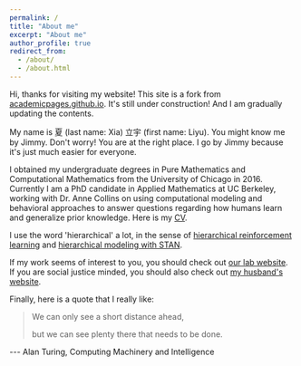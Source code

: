 ```yaml
---
permalink: /
title: "About me"
excerpt: "About me"
author_profile: true
redirect_from: 
  - /about/
  - /about.html
---
```


Hi, thanks for visiting my website! This site is a fork from [academicpages.github.io](https://academicpages.github.io/). It's still under construction! And I am gradually updating the contents.

My name is 夏 (last name: Xia) 立宇 (first name: Liyu). You might know me by Jimmy. Don't worry! You are at the right place. I go by Jimmy because it's just much easier for everyone. 

I obtained my undergraduate degrees in Pure Mathematics and Computational Mathematics from the University of Chicago in 2016. Currently I am a PhD candidate in Applied Mathematics at UC Berkeley, working with Dr. Anne Collins on using computational modeling and behavioral approaches to answer questions regarding how humans learn and generalize prior knowledge. Here is my [CV](https://xialiyu1995.github.io/files/cv.pdf).

I use the word 'hierarchical' a lot, in the sense of [hierarchical reinforcement learning](https://thegradient.pub/the-promise-of-hierarchical-reinforcement-learning/) and [hierarchical modeling with STAN](https://mc-stan.org/).

If my work seems of interest to you, you should check out [our lab website](https://www.ocf.berkeley.edu/~acollins/). If you are social justice minded, you should also check out [my husband's website](https://melendezrodriguez.com/).

Finally, here is a quote that I really like:

> We can only see a short distance ahead, 
>
> but we can see plenty there that needs to be done.

--- Alan Turing, Computing Machinery and Intelligence
